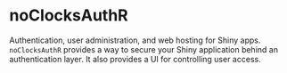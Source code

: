 # noClocksAuthR

Authentication, user administration, and web hosting for Shiny apps. `noClocksAuthR` provides a way to secure your Shiny application behind an authentication layer.  It also provides a UI for controlling user access. 
